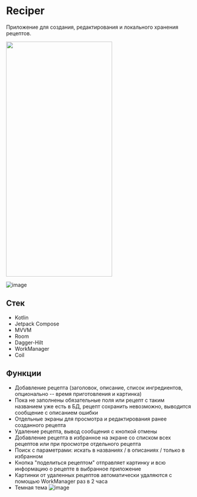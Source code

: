 # Reciper
Приложение для создания, редактирования и локального хранения рецептов.

<img src="https://github.com/hey-vic/Reciper/blob/screenshots/app-gif.gif" width="288" height="640"/>

![image](https://github.com/hey-vic/Reciper/assets/58303400/2d7905b3-71ff-4b1f-bdcf-b73e1dd949d2)
## Стек
- Kotlin
- Jetpack Compose
- MVVM
- Room
- Dagger-Hilt
- WorkManager
- Coil
## Функции
- Добавление рецепта (заголовок, описание, список ингредиентов, опционально -- время приготовления и картинка)
- Пока не заполнены обязательные поля или рецепт с таким названием уже есть в БД, рецепт сохранить невозможно, выводится сообщение с описанием ошибки
- Отдельные экраны для просмотра и редактирования ранее созданного рецепта
- Удаление рецепта, вывод сообщения с кнопкой отмены
- Добавление рецепта в избранное на экране со списком всех рецептов или при просмотре отдельного рецепта
- Поиск с параметрами: искать в названиях / в описаниях / только в избранном
- Кнопка "поделиться рецептом" отправляет картинку и всю информацию о рецепте в выбранное приложение
- Картинки от удаленных рецептов автоматически удаляются с помощью WorkManager раз в 2 часа
- Темная тема
![image](https://github.com/hey-vic/Reciper/assets/58303400/464f5f18-282d-485d-8a6a-7f0d446f0c0f)
